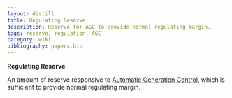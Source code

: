 ```yaml
---
layout: distill
title: Regulating Reserve
description: Reserve for AGC to provide normal regulating margin.
tags: reserve, regulation, AGC
category: wiki
bibliography: papers.bib
---
```


**Regulating Reserve** <d-cite key="nerc2024glossary"></d-cite>

An amount of reserve responsive to [Automatic Generation Control](/pswiki/automatic-generation-control), which is sufficient to provide normal regulating margin.

<br>
